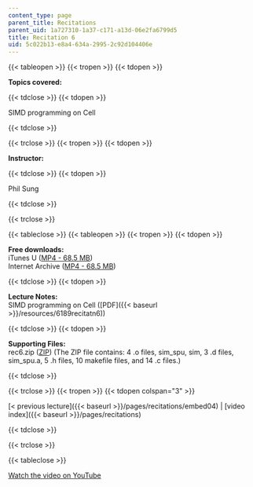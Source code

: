 ```yaml
---
content_type: page
parent_title: Recitations
parent_uid: 1a727310-1a37-c171-a13d-06e2fa6799d5
title: Recitation 6
uid: 5c022b13-e8a4-634a-2995-2c92d104406e
---
```


{{< tableopen >}}
{{< tropen >}}
{{< tdopen >}}


**Topics covered:**


{{< tdclose >}}
{{< tdopen >}}


SIMD programming on Cell


{{< tdclose >}}

{{< trclose >}}
{{< tropen >}}
{{< tdopen >}}


**Instructor:**


{{< tdclose >}}
{{< tdopen >}}


Phil Sung


{{< tdclose >}}

{{< trclose >}}

{{< tableclose >}}
{{< tableopen >}}
{{< tropen >}}
{{< tdopen >}}


**Free downloads:**  
iTunes U ([MP4 - 68.5 MB](http://deimos3.apple.com/WebObjects/Core.woa/Browse/mit.edu.2210868377.02210868382.2211120096?i=1189025289))  
Internet Archive ([MP4 - 68.5 MB](http://www.archive.org/download/MIT6.189IAP07/ocw-6.189-iap07-rec06_300k.mp4))


{{< tdclose >}}
{{< tdopen >}}


**Lecture Notes:**  
SIMD programming on Cell ([PDF]({{< baseurl >}}/resources/6189recitatn6))


{{< tdclose >}}
{{< tdopen >}}


**Supporting Files:**  
rec6.zip ([ZIP](/courses/electrical-engineering-and-computer-science/6-189-multicore-programming-primer-january-iap-2007/recitations/rec6.zip)) (The ZIP file contains: 4 .o files, sim\_spu, sim, 3 .d files, sim\_spu.a, 5 .h files, 10 makefile files, and 14 .c files.)


{{< tdclose >}}

{{< trclose >}}
{{< tropen >}}
{{< tdopen colspan="3" >}}


[< previous lecture]({{< baseurl >}}/pages/recitations/embed04) | [video index]({{< baseurl >}}/pages/recitations)


{{< tdclose >}}

{{< trclose >}}

{{< tableclose >}}

[Watch the video on YouTube](http://www.youtube.com/v/zg1bHfos6U8&showsearch=0&fs=1&showinfo=0)